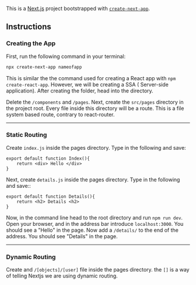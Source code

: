 This is a [Next.js](https://nextjs.org/) project bootstrapped with [`create-next-app`](https://github.com/vercel/next.js/tree/canary/packages/create-next-app).



## Instructions 

### Creating the App

First, run the following command in your terminal:

```bash
npx create-next-app nameofapp
```

This is similar the the command used for creating a React app with `npm create-react-app`. However, we will be creating a  SSA ( Server-side application). After creating the folder, head into the directory. 

Delete the `/components` and `/pages`. Next, create the `src/pages` directory in the project root. Every file inside this directory will be a route. This is a file system based route, contrary to react-router.

---

### Static Routing

Create `index.js` inside the pages directory. Type in the following and save:

```
export default function Index(){
    return <div> Hello </div>
}
```

Next, create `details.js` inside the pages directory. Type in the following and save::

```
export default function Details(){
    return <h2> Details <h2>
}
```

Now, in the command line head to the root directory and run `npm run dev`. Open your browser, and in the address bar introduce `localhost:3000`. You should see a "Hello" in the page. Now add a `/details/` to the end of the address. You should see "Details" in the page.

---

### Dynamic Routing

Create and `/[objects]/[user]` file inside the pages directory. the `[]` is a way of telling Nextjs we are using dynamic routing. 

